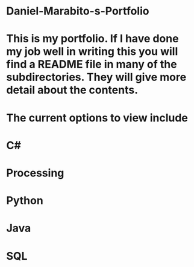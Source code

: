 # Daniel-Marabito-s-Portfolio
# This is my portfolio. If I have done my job well in writing this you will find a README file in many of the subdirectories. They will give more detail about the contents.

# The current options to view include
# C#
# Processing
# Python
# Java
# SQL
